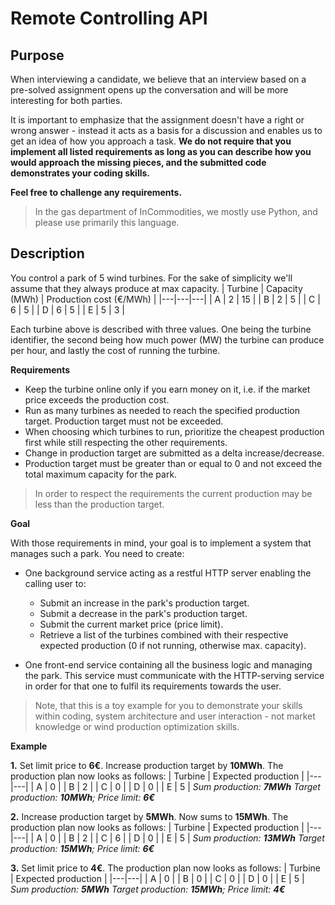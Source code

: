 # Remote Controlling API

## Purpose
When interviewing a candidate, we believe that an interview based on a pre-solved assignment opens up the conversation and will be more interesting for both parties.

It is important to emphasize that the assignment doesn't have a right or wrong answer - instead it acts as a basis for a discussion and enables us to get an idea of how you approach a task. <b>We do not require that you implement all listed requirements as long as you can describe how you would approach the missing pieces, and the submitted code demonstrates your coding skills. 

Feel free to challenge any requirements.</b>

> In the gas department of InCommodities, we mostly use Python, and please use primarily this language. 

## Description

You control a park of 5 wind turbines. For the sake of simplicity we'll assume that they always produce at max capacity.
| Turbine  | Capacity (MWh) | Production cost (€/MWh) |
|---|---|---|
| A  | 2  | 15  |
| B  | 2  | 5  |
| C  | 6  | 5  |
| D  | 6  | 5  |
| E  | 5  | 3  |

Each turbine above is described with three values. One being the turbine identifier, the second being how much power (MW) the turbine can produce per hour, and lastly the cost of running the turbine.

<b>Requirements</b>

- Keep the turbine online only if you earn money on it, i.e. if the market price exceeds the production cost.
- Run as many turbines as needed to reach the specified production target. Production target must not be exceeded.
- When choosing which turbines to run, prioritize the cheapest production first while still respecting the other requirements.
- Change in production target are submitted as a delta increase/decrease.
- Production target must be greater than or equal to 0 and not exceed the total maximum capacity for the park.

> In order to respect the requirements the current production may be less than the production target.

<b>Goal</b>

With those requirements in mind, your goal is to implement a system that manages such a park. You need to create:

- One background service acting as a restful HTTP server enabling the calling user to:
    - Submit an increase in the park's production target.
    - Submit a decrease in the park's production target.
    - Submit the current market price (price limit).
    - Retrieve a list of the turbines combined with their respective expected production (0 if not running, otherwise max. capacity).

- One front-end service containing all the business logic and managing the park. This service must communicate with the HTTP-serving service in order for that one to fulfil its requirements towards the user.

> Note, that this is a toy example for you to demonstrate your skills within coding, system architecture and user interaction - not market knowledge or wind production optimization skills.

<b>Example</b>

<b>1.</b>
Set limit price to <b>6€</b>.
Increase production target by <b>10MWh</b>. 
The production plan now looks as follows:
| Turbine  | Expected production |
|---|---|
| A  | 0  | 
| B  | 2  | 
| C  | 0  | 
| D  | 0  | 
| E  | 5  | 
<i>Sum production: <b>7MWh</b></i>
<i>Target production: <b>10MWh</b>; Price limit: <b>6€</b></i>

<b>2.</b>
Increase production target by <b>5MWh</b>. Now sums to <b>15MWh</b>.
The production plan now looks as follows:
| Turbine  | Expected production |
|---|---|
| A  | 0  | 
| B  | 2  | 
| C  | 6  | 
| D  | 0  | 
| E  | 5  | 
<i>Sum production: <b>13MWh</b></i>
<i>Target production: <b>15MWh</b>; Price limit: <b>6€</b></i>

<b>3.</b>
Set limit price to <b>4€</b>.
The production plan now looks as follows:
| Turbine  | Expected production |
|---|---|
| A  | 0  | 
| B  | 0  | 
| C  | 0  | 
| D  | 0  | 
| E  | 5  | 
<i>Sum production: <b>5MWh</b></i>
<i>Target production: <b>15MWh</b>; Price limit: <b>4€</b></i>